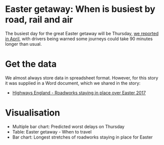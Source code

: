 # Easter getaway: When is busiest by road, rail and air

The busiest day for the great Easter getaway will be Thursday, [we reported in April](http://www.bbc.co.uk/news/uk-england-39503740), with drivers being warned some journeys could take 90 minutes longer than usual.

# Get the data

We almost always store data in spreadsheet format. However, for this story it was supplied in a Word document, which we shared in the story:

* [Highways England - Roadworks staying in place over Easter 2017](https://docs.google.com/document/d/1ySm32Z92c-WwJ7pCJrdukkgjlwV8vRFO6TKSUvSIi54/pub)

# Visualisation

* Multiple bar chart: Predicted worst delays on Thursday
* Table: Easter getaway - When to travel
* Bar chart: Longest stretches of roadworks staying in place for Easter
